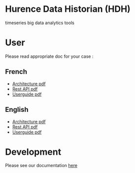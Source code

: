 # Hurence Data Historian (HDH)

timeseries big data analytics tools

# User

Please read appropriate doc for your case :

## French

* [Architecture pdf](https://github.com/Hurence/historian/tree/release-1.3.5/docs/generated-docs/pdf/fr/architecture.pdf)
* [Rest API pdf](https://github.com/Hurence/historian/tree/release-1.3.5/docs/generated-docs/pdf/fr/rest-api.pdf)
* [Userguide pdf](https://github.com/Hurence/historian/tree/release-1.3.5/docs/generated-docs/pdf/fr/userguide.pdf)

## English

* [Architecture pdf](https://github.com/Hurence/historian/tree/release-1.3.5/docs/generated-docs/pdf/en/architecture.pdf)
* [Rest API pdf](https://github.com/Hurence/historian/tree/release-1.3.5/docs/generated-docs/pdf/en/rest-api.pdf)
* [Userguide pdf](https://github.com/Hurence/historian/tree/release-1.3.5/docs/generated-docs/pdf/en/userguide.pdf)

# Development

Please see our documentation [here](DEVELOPMENT.md)












